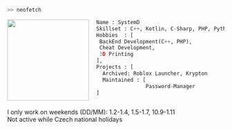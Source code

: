 ```bash
>> neofetch
```

<img align="left" src="https://avatars.githubusercontent.com/u/77277659?v=4" width="189"/>

```py
  Name : SystemD
  Skillset : C++, Kotlin, C-Sharp, PHP, Python and MicroPython
  Hobbies  : [
   BackEnd Development(C++, PHP),
   Cheat Development,
   3D Printing
  ],
  Projects : [ 
    Archived: Roblox Launcher, Krypton
    Maintained : [
                  Password-Manager
  ]
  
```
I only work on weekends (DD/MM): 1.2-1.4, 1.5-1.7, 10.9-1.11  
Not active while Czech national holidays
